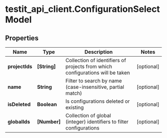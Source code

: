 # testit_api_client.ConfigurationSelectModel

## Properties

Name | Type | Description | Notes
------------ | ------------- | ------------- | -------------
**projectIds** | **[String]** | Collection of identifiers of projects from which configurations will be taken | [optional] 
**name** | **String** | Filter to search by name (case-insensitive, partial match) | [optional] 
**isDeleted** | **Boolean** | Is configurations deleted or existing | [optional] 
**globalIds** | **[Number]** | Collection of global (integer) identifiers to filter configurations | [optional] 


